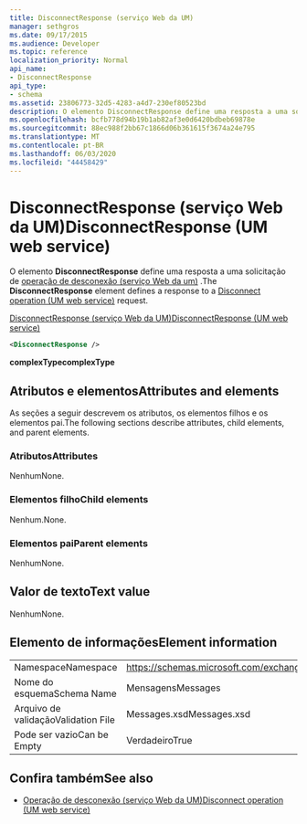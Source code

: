 ```yaml
---
title: DisconnectResponse (serviço Web da UM)
manager: sethgros
ms.date: 09/17/2015
ms.audience: Developer
ms.topic: reference
localization_priority: Normal
api_name:
- DisconnectResponse
api_type:
- schema
ms.assetid: 23806773-32d5-4283-a4d7-230ef80523bd
description: O elemento DisconnectResponse define uma resposta a uma solicitação de operação de desconexão (serviço Web da UM).
ms.openlocfilehash: bcfb778d94b19b1ab82af3e0d6420bdbeb69878e
ms.sourcegitcommit: 88ec988f2bb67c1866d06b361615f3674a24e795
ms.translationtype: MT
ms.contentlocale: pt-BR
ms.lasthandoff: 06/03/2020
ms.locfileid: "44458429"
---
```

# <a name="disconnectresponse-um-web-service"></a><span data-ttu-id="793e4-103">DisconnectResponse (serviço Web da UM)</span><span class="sxs-lookup"><span data-stu-id="793e4-103">DisconnectResponse (UM web service)</span></span>

<span data-ttu-id="793e4-104">O elemento **DisconnectResponse** define uma resposta a uma solicitação de [operação de desconexão (serviço Web da um)](disconnect-operation-um-web-service.md) .</span><span class="sxs-lookup"><span data-stu-id="793e4-104">The **DisconnectResponse** element defines a response to a [Disconnect operation (UM web service)](disconnect-operation-um-web-service.md) request.</span></span> 
  
[<span data-ttu-id="793e4-105">DisconnectResponse (serviço Web da UM)</span><span class="sxs-lookup"><span data-stu-id="793e4-105">DisconnectResponse (UM web service)</span></span>](disconnectresponse-um-web-service.md)
  
```xml
<DisconnectResponse />
```

 <span data-ttu-id="793e4-106">**complexType**</span><span class="sxs-lookup"><span data-stu-id="793e4-106">**complexType**</span></span>
## <a name="attributes-and-elements"></a><span data-ttu-id="793e4-107">Atributos e elementos</span><span class="sxs-lookup"><span data-stu-id="793e4-107">Attributes and elements</span></span>

<span data-ttu-id="793e4-108">As seções a seguir descrevem os atributos, os elementos filhos e os elementos pai.</span><span class="sxs-lookup"><span data-stu-id="793e4-108">The following sections describe attributes, child elements, and parent elements.</span></span>
  
### <a name="attributes"></a><span data-ttu-id="793e4-109">Atributos</span><span class="sxs-lookup"><span data-stu-id="793e4-109">Attributes</span></span>

<span data-ttu-id="793e4-110">Nenhum</span><span class="sxs-lookup"><span data-stu-id="793e4-110">None.</span></span>
  
### <a name="child-elements"></a><span data-ttu-id="793e4-111">Elementos filho</span><span class="sxs-lookup"><span data-stu-id="793e4-111">Child elements</span></span>

<span data-ttu-id="793e4-112">Nenhum.</span><span class="sxs-lookup"><span data-stu-id="793e4-112">None.</span></span>
  
### <a name="parent-elements"></a><span data-ttu-id="793e4-113">Elementos pai</span><span class="sxs-lookup"><span data-stu-id="793e4-113">Parent elements</span></span>

<span data-ttu-id="793e4-114">Nenhum</span><span class="sxs-lookup"><span data-stu-id="793e4-114">None.</span></span>
  
## <a name="text-value"></a><span data-ttu-id="793e4-115">Valor de texto</span><span class="sxs-lookup"><span data-stu-id="793e4-115">Text value</span></span>

<span data-ttu-id="793e4-116">Nenhum</span><span class="sxs-lookup"><span data-stu-id="793e4-116">None.</span></span>
  
## <a name="element-information"></a><span data-ttu-id="793e4-117">Elemento de informações</span><span class="sxs-lookup"><span data-stu-id="793e4-117">Element information</span></span>

|||
|:-----|:-----|
|<span data-ttu-id="793e4-118">Namespace</span><span class="sxs-lookup"><span data-stu-id="793e4-118">Namespace</span></span>  <br/> |https://schemas.microsoft.com/exchange/services/2006/messages  <br/> |
|<span data-ttu-id="793e4-119">Nome do esquema</span><span class="sxs-lookup"><span data-stu-id="793e4-119">Schema Name</span></span>  <br/> |<span data-ttu-id="793e4-120">Mensagens</span><span class="sxs-lookup"><span data-stu-id="793e4-120">Messages</span></span>  <br/> |
|<span data-ttu-id="793e4-121">Arquivo de validação</span><span class="sxs-lookup"><span data-stu-id="793e4-121">Validation File</span></span>  <br/> |<span data-ttu-id="793e4-122">Messages.xsd</span><span class="sxs-lookup"><span data-stu-id="793e4-122">Messages.xsd</span></span>  <br/> |
|<span data-ttu-id="793e4-123">Pode ser vazio</span><span class="sxs-lookup"><span data-stu-id="793e4-123">Can be Empty</span></span>  <br/> |<span data-ttu-id="793e4-124">Verdadeiro</span><span class="sxs-lookup"><span data-stu-id="793e4-124">True</span></span>  <br/> |
   
## <a name="see-also"></a><span data-ttu-id="793e4-125">Confira também</span><span class="sxs-lookup"><span data-stu-id="793e4-125">See also</span></span>

- [<span data-ttu-id="793e4-126">Operação de desconexão (serviço Web da UM)</span><span class="sxs-lookup"><span data-stu-id="793e4-126">Disconnect operation (UM web service)</span></span>](disconnect-operation-um-web-service.md)

